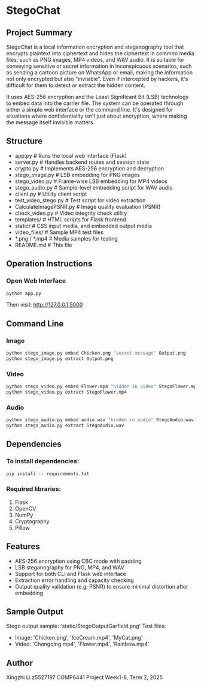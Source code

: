 # StegoChat

## Project Summary

StegoChat is a local information encryption and steganography tool that encrypts plaintext into ciphertext and hides the ciphertext in common media files, such as PNG images, MP4 videos, and WAV audio. It is suitable for conveying sensitive or secret information in inconspicuous scenarios, such as sending a cartoon picture on WhatsApp or email, making the information not only encrypted but also "invisible". Even if intercepted by hackers, it's difficult for them to detect or extract the hidden content.

It uses AES-256 encryption and the Least Significant Bit (LSB) technology to embed data into the carrier file. The system can be operated through either a simple web interface or the command line. It's designed for situations where confidentiality isn't just about encryption, where making the message itself invisible matters.

## Structure

- app.py # Runs the local web interface (Flask)
- server.py # Handles backend routes and session state
- crypto.py # Implements AES-256 encryption and decryption
- stego_image.py # LSB embedding for PNG images
- stego_video.py # Frame-wise LSB embedding for MP4 videos
- stego_audio.py # Sample-level embedding script for WAV audio
- client.py # Utility client script
- test_video_stego.py # Test script for video extraction
- CalculateImagePSNR.py # Image quality evaluation (PSNR)
- check_video.py # Video integrity check utility
- templates/ # HTML scripts for Flask frontend
- static/ # CSS input media, and embedded output media
- video_files/ # Sample MP4 test files
- *.png / *.mp4 # Media samples for testing
- README.md # This file

## Operation Instructions

### Open Web Interface

```bash
python app.py
```

Then visit: http://127.0.0.1:5000

## Command Line
### Image

```bash
python stego_image.py embed Chicken.png "secret message" Output.png
python stego_image.py extract Output.png
```

### Video

```bash
python stego_video.py embed Flower.mp4 "hidden in video" StegoFlower.mp4
python stego_video.py extract StegoFlower.mp4
```

### Audio

```bash
python stego_audio.py embed audio.wav "hidden in audio" StegoAudio.wav
python stego_audio.py extract StegoAudio.wav
```

## Dependencies
### To install dependencies:

```bash
pip install -r requirements.txt
```

### Required libraries:
1. Flask
2. OpenCV
3. NumPy
4. Cryptography
5. Pillow

## Features
- AES-256 encryption using CBC mode with padding
- LSB steganography for PNG, MP4, and WAV
- Support for both CLI and Flask web interface
- Extraction error handling and capacity checking
- Output quality validation (e.g. PSNR) to ensure minimal distortion after embedding

## Sample Output
Stego output sample: 'static/StegoOutputGarfield.png'
Test files:
- Image: 'Chicken.png', 'IceCream.mp4', 'MyCat.png'
- Video: 'Chongqing.mp4', 'Flower.mp4', 'Rainbow.mp4'

## Author
Xingzhi Li
z5527197
COMP6441 Project
Week1-8, Term 2, 2025
